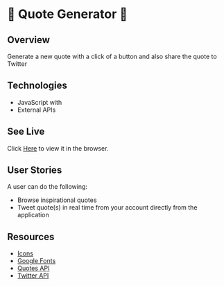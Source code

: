 
#  :page_with_curl: Quote Generator :repeat:




## Overview
Generate a new quote with a click of a button and also share the quote to Twitter



## Technologies 
- JavaScript with 
- External APIs



## See Live
Click [Here](https://apang20.github.io/quote-generator/) to view it in the browser.



## User Stories
A user can do the following: 
- Browse inspirational quotes
- Tweet quote(s) in real time from your account directly from the application



## Resources
- [Icons](https://fontawesome.com/)
- [Google Fonts](https://fonts.google.com/)
- [Quotes API](https://type.fit/api/quotes)
- [Twitter API](https://twitter.com/intent/tweet) 
